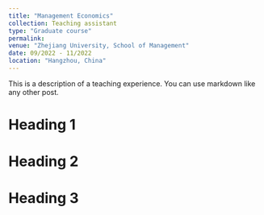 ```yaml
---
title: "Management Economics"
collection: Teaching assistant
type: "Graduate course"
permalink: 
venue: "Zhejiang University, School of Management"
date: 09/2022 - 11/2022
location: "Hangzhou, China"
---
```


This is a description of a teaching experience. You can use markdown like any other post.

Heading 1
======

Heading 2
======

Heading 3
======